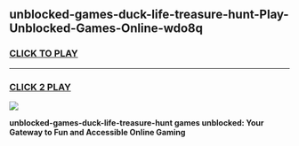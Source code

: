 
## unblocked-games-duck-life-treasure-hunt-Play-Unblocked-Games-Online-wdo8q
<h3>
<a href="https://premium76.site?title=unblocked-games-duck-life-treasure-hunt&ref=25A">CLICK TO PLAY</a></h3>
<hr>

<h3>
<a href="https://premium76.site?title=unblocked-games-duck-life-treasure-hunt&ref=25A">CLICK 2 PLAY</a>
  
</h3>

<a href="https://premium76.site?title=unblocked-games-duck-life-treasure-hunt&ref=25A"><img src="https://clearcache.store/games.png"></a>


**unblocked-games-duck-life-treasure-hunt games unblocked: Your Gateway to Fun and Accessible Online Gaming**
